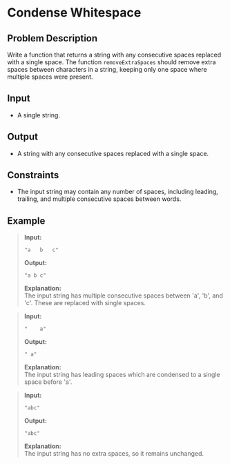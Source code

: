 # Condense Whitespace

## Problem Description
Write a function that returns a string with any consecutive spaces replaced with a single space. The function `removeExtraSpaces` should remove extra spaces between characters in a string, keeping only one space where multiple spaces were present.

## Input
- A single string.

## Output
- A string with any consecutive spaces replaced with a single space.

## Constraints
- The input string may contain any number of spaces, including leading, trailing, and multiple consecutive spaces between words.

## Example
> **Input:**  
> ```  
> "a   b   c"  
> ```  
>
> **Output:**  
> ```  
> "a b c"  
> ```  
>
> **Explanation:**  
> The input string has multiple consecutive spaces between 'a', 'b', and 'c'. These are replaced with single spaces.

> **Input:**  
> ```  
> "    a"  
> ```  
>
> **Output:**  
> ```  
> " a"  
> ```  
>
> **Explanation:**  
> The input string has leading spaces which are condensed to a single space before 'a'.

> **Input:**  
> ```  
> "abc"  
> ```  
>
> **Output:**  
> ```  
> "abc"  
> ```  
>
> **Explanation:**  
> The input string has no extra spaces, so it remains unchanged.
